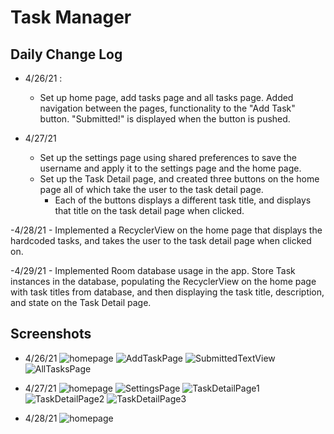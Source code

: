 # Task Manager


## Daily Change Log

- 4/26/21 :
    - Set up home page, add tasks page and all tasks page. Added navigation between the pages, functionality to the "Add Task" button.
    "Submitted!" is displayed when the button is pushed.

- 4/27/21
    - Set up the settings page using shared preferences to save the username and apply it to the settings page and the home page.
    - Set up the Task Detail page, and created three buttons on the home page all of which take the user to the task detail page.
        - Each of the buttons displays a different task title, and displays that title on the task detail page when clicked.

-4/28/21
    - Implemented a RecyclerView on the home page that displays the hardcoded tasks, and takes the user to the task detail page when clicked on.

-4/29/21
    - Implemented Room database usage in the app. Store Task instances in the database, populating the RecyclerView on the home page with task titles from
    database, and then displaying the task title, description, and state on the Task Detail page.

## Screenshots

- 4/26/21
![homepage](screenshots/Day1/HomePage.png)
![AddTaskPage](screenshots/Day1/AddTaskPage.png)
![SubmittedTextView](screenshots/Day1/SubmittedTextView.png)
![AllTasksPage](screenshots/Day1/AllTasksPage.png)

- 4/27/21
![homepage](screenshots/Day2/HomePage.png)
![SettingsPage](screenshots/Day2/SettingsPage.png)
![TaskDetailPage1](screenshots/Day2/TaskDetailPage1.png)
![TaskDetailPage2](screenshots/Day2/TaskDetailPage2.png)
![TaskDetailPage3](screenshots/Day2/TaskDetailPage3.png)

- 4/28/21
![homepage](screenshots/Day3/homepage.png)

